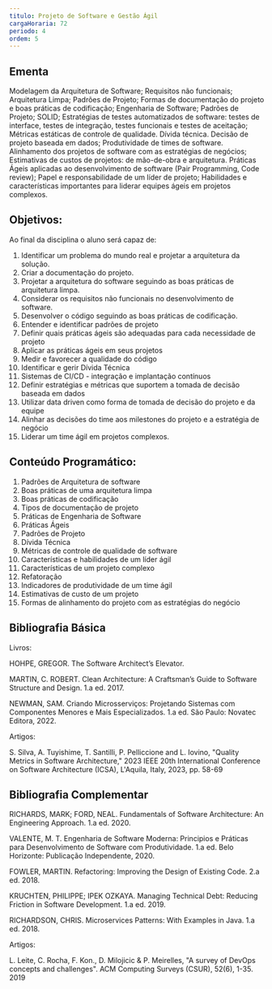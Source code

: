 ```yaml
---
titulo: Projeto de Software e Gestão Ágil
cargaHoraria: 72
periodo: 4
ordem: 5
---
```


## Ementa

Modelagem da Arquitetura de Software; Requisitos não funcionais; Arquitetura Limpa; Padrões de Projeto; Formas de documentação do projeto e boas práticas de codificação; Engenharia de Software; Padrões de Projeto; SOLID; Estratégias de testes automatizados de software: testes de interface, testes de integração, testes funcionais e testes de aceitação; Métricas estáticas de controle de qualidade. Dívida técnica. Decisão de projeto baseada em dados; Produtividade de times de software. Alinhamento dos projetos de software com as estratégias de negócios; Estimativas de custos de projetos: de mão-de-obra e arquitetura. Práticas Ágeis aplicadas ao desenvolvimento de software (Pair Programming, Code review); Papel e responsabilidade de um líder de projeto; Habilidades e características importantes para liderar equipes ágeis em projetos complexos.

## Objetivos:

Ao final da disciplina o aluno será capaz de:

1. Identificar um problema do mundo real e projetar a arquitetura da solução.
2. Criar a documentação do projeto.
3. Projetar a arquitetura do software seguindo as boas práticas de arquitetura limpa.
4. Considerar os requisitos não funcionais no desenvolvimento de software.
5. Desenvolver o código seguindo as boas práticas de codificação.
6. Entender e identificar padrões de projeto
7. Definir quais práticas ágeis são adequadas para cada necessidade de projeto
8. Aplicar as práticas ágeis em seus projetos
9. Medir e favorecer a qualidade do código
10. Identificar e gerir Dívida Técnica
11. Sistemas de CI/CD - integração e implantação contínuos
12. Definir estratégias e métricas que suportem a tomada de decisão baseada em dados
13. Utilizar data driven como forma de tomada de decisão do projeto e da equipe
14. Alinhar as decisões do time aos milestones do projeto e a estratégia de negócio
15. Liderar um time ágil em projetos complexos.

## Conteúdo Programático:

1. Padrões de Arquitetura de software
2. Boas práticas de uma arquitetura limpa
3. Boas práticas de codificação
4. Tipos de documentação de projeto
5. Práticas de Engenharia de Software
6. Práticas Ágeis
7. Padrões de Projeto
8. Dívida Técnica
9. Métricas de controle de qualidade de software
10. Características e habilidades de um líder ágil
11. Características de um projeto complexo
12. Refatoração
13. Indicadores de produtividade de um time ágil
14. Estimativas de custo de um projeto
15. Formas de alinhamento do projeto com as estratégias do negócio

## Bibliografia Básica

Livros:

HOHPE, GREGOR. The Software Architect’s Elevator.

MARTIN, C. ROBERT. Clean Architecture: A Craftsman’s Guide to Software Structure and Design. 1.a ed. 2017.

NEWMAN, SAM. Criando Microsserviços: Projetando Sistemas com Componentes Menores e Mais Especializados. 1.a ed. São Paulo: Novatec Editora, 2022.

Artigos:

S. Silva, A. Tuyishime, T. Santilli, P. Pelliccione and L. Iovino, "Quality Metrics in Software Architecture," 2023 IEEE 20th International Conference on Software Architecture (ICSA), L'Aquila, Italy, 2023, pp. 58-69

## Bibliografia Complementar

RICHARDS, MARK; FORD, NEAL. Fundamentals of Software Architecture: An Engineering Approach. 1.a ed. 2020.

VALENTE, M. T. Engenharia de Software Moderna: Principios e Práticas para Desenvolvimento de Software com Produtividade. 1.a ed. Belo Horizonte: Publicação Independente, 2020.

FOWLER, MARTIN. Refactoring: Improving the Design of Existing Code. 2.a ed. 2018.

KRUCHTEN, PHILIPPE; IPEK OZKAYA. Managing Technical Debt: Reducing Friction in Software Development. 1.a ed. 2019.

RICHARDSON, CHRIS. Microservices Patterns: With Examples in Java. 1.a ed. 2018.

Artigos:

L. Leite, C. Rocha, F. Kon., D. Milojicic & P. Meirelles, "A survey of DevOps concepts and challenges". ACM Computing Surveys (CSUR), 52(6), 1-35. 2019
